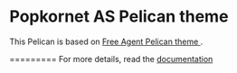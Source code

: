 Popkornet AS Pelican theme
==========================

This Pelican is based on [Free Agent Pelican theme ](https://github.com/aroaminggeek/pelican-free-agent).

=========
For more details, read the [documentation](http://pelican.readthedocs.org)
